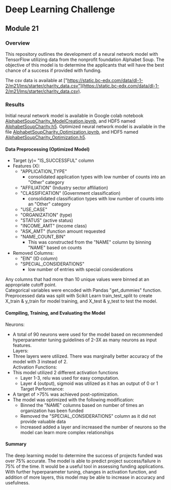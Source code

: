 # Deep Learning Challenge

## Module 21

### Overview
This repository outlines the development of a neural network model with TensorFlow utilizing data from the nonprofit foundation Alphabet Soup.  The objective of this model is to determine the applicants that will have the best chance of a success if provided with funding.

The csv data is available at ["https://static.bc-edx.com/data/dl-1-2/m21/lms/starter/charity_data.csv"](https://static.bc-edx.com/data/dl-1-2/m21/lms/starter/charity_data.csv).

### Results
Initial neural network model is available in Google colab notebook [AlphabetSoupCharity_ModelCreation.ipynb](AlphabetSoupCharity_ModelCreation.ipynb), and HDF5 named [AlphabetSoupCharity.h5](AlphabetSoupCharity.h5).
Optimized neural network model is available in the file [AlphabetSoupCharity_Optimization.ipynb](AlphabetSoupCharity_Optimization.ipynb), and HDF5 named [AlphabetSoupCharity_Optimization.h5](AlphabetSoupCharity_Optimization.h5).

#### Data Preprocessing (Optimized Model)
- Target (y)= "IS_SUCCESSFUL" column
- Features (X):
  - "APPLICATION_TYPE"
    - consolidated application types with low number of counts into an "Other" category
  - "AFFILIATION" (Industry sector affiliation)
  - "CLASSIFICATION" (Government classification)
    - consolidated classification types with low number of counts into an "Other" category
  - "USE_CASE"
  - "ORGANIZATION" (type)
  - "STATUS" (active status)
  - "INCOME_AMT" (income class)
  - "ASK_AMT" (function amount requested
  - "NAME_COUNT_BIN"
    - This was constructed from the "NAME" column by binning "NAME" based on counts
- Removed Columns:
  - "EIN" (ID column)
  - "SPECIAL_CONSIDERATIONS"
    - low number of entries with special considerations

Any columns that had more than 10 unique values were binned at an appropriate cutoff point.  
Categorical variables were encoded with Pandas "get_dummies" function.  
Preprocessed data was split with Scikit Learn train_test_split to create X_train & y_train for model training, and X_test & y_test to test the model.  
 
#### Compiling, Training, and Evaluating the Model
Neurons:
- A total of 90 neurons were used for the model based on recommended hyperparameter tuning guidelines of 2-3X as many neurons as input features.  
Layers:
- Three layers were utilized.  There was marginally better accuracy of the model with 3 instead of 2.  
Activation Functions:
- This model utilized 2 different activation functions
  - Layer 1-3, relu was used for easy computation.
  - Layer 4 (output), sigmoid was utilized as it has an output of 0 or 1  
Target Performance:
- A target of >75% was achieved post-optimization.
- The model was optimized with the following modification:
  - Binned the "NAME" columns based on number of times an organization has been funded
  - Removed the "SPECIAL_CONSIDERATIONS" column as it did not provide valuable data
  - Increased added a layer and increased the number of neurons so the model can learn more complex relationships
 
#### Summary
The deep learning model to determine the success of projects funded was over 75% accurate.  The model is able to predict project success/failure in 75% of the time.  It would be a useful tool in assessing funding applications.  With further hyperparameter tuning, changes in activation function, and addition of more layers, this model may be able to increase in accuracy and usefulness.    
